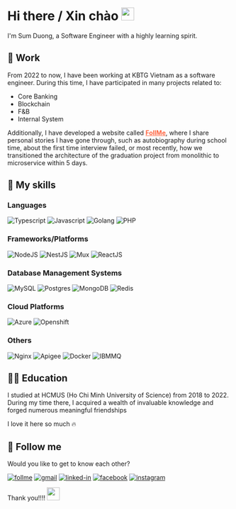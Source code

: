 # Hi there / Xin chào <img src="https://media.giphy.com/media/v1.Y2lkPTc5MGI3NjExZGVtdnltNG9nYWZscjRzcDNrOTZveWM1NHA1NTkwdWV6ZDNudHpicCZlcD12MV9pbnRlcm5hbF9naWZfYnlfaWQmY3Q9cw/WUlplcMpOCEmTGBtBW/giphy.gif" width="29px" height="29px">

I'm Sum Duong, a Software Engineer with a highly learning spirit.

## 💼 Work

From 2022 to now, I have been working at KBTG Vietnam as a software engineer. During this time, I have participated in many projects related to:
- Core Banking
- Blockchain
- F&B
- Internal System

Additionally, I have developed a website called <a href="https://follme.vercel.app" style="color: #ff6541; text-decoration: underline; font-weight:bold">FollMe</a>, where I share personal stories I have gone through, such as autobiography during school time, about the first time interview failed, or most recently, how we transitioned the architecture of the graduation project from monolithic to microservice within 5 days.

## 👊 My skills

### Languages
![Typescript](https://img.shields.io/badge/TypeScript-3178C6?style=for-the-badge&logo=typescript&logoColor=white)
![Javascript](https://img.shields.io/badge/JavaScript-323330?style=for-the-badge&logo=javascript&logoColor=F7DF1E)
![Golang](https://img.shields.io/badge/Go-00ADD8?style=for-the-badge&logo=go&logoColor=white)
![PHP](https://img.shields.io/badge/PHP-777BB4?style=for-the-badge&logo=php&logoColor=white)

### Frameworks/Platforms

![NodeJS](https://img.shields.io/badge/Node.js-43853D?style=for-the-badge&logo=node.js&logoColor=white)
![NestJS](https://img.shields.io/badge/nestjs-%23E0234E.svg?style=for-the-badge&logo=nestjs&logoColor=white)
![Mux](https://img.shields.io/badge/gorilla%20mux-%23E7EEF0.svg?style=for-the-badge&logoColor=%2302A8EF)
![ReactJS](https://img.shields.io/badge/React-20232A?style=for-the-badge&logo=react&logoColor=61DAFB)

### Database Management Systems
![MySQL](https://img.shields.io/badge/mysql-4479A1.svg?style=for-the-badge&logo=mysql&logoColor=white)
![Postgres](https://img.shields.io/badge/postgres-%23316192.svg?style=for-the-badge&logo=postgresql&logoColor=white)
![MongoDB](https://img.shields.io/badge/MongoDB-%234ea94b.svg?style=for-the-badge&logo=mongodb&logoColor=white)
![Redis](https://img.shields.io/badge/redis-%23DD0031.svg?style=for-the-badge&logo=redis&logoColor=white)


### Cloud Platforms
![Azure](https://img.shields.io/badge/azure-%230072C6.svg?style=for-the-badge&logo=microsoftazure&logoColor=white)
![Openshift](https://img.shields.io/badge/Openshift-%23CF4647.svg?style=for-the-badge&logo=redhatopenshift&logoColor=white)

### Others
![Nginx](https://img.shields.io/badge/nginx-%23009639.svg?style=for-the-badge&logo=nginx&logoColor=white)
![Apigee](https://img.shields.io/badge/Apigee-%23CF4647.svg?style=for-the-badge&logoColor=white)
![Docker](https://img.shields.io/badge/docker-%230db7ed.svg?style=for-the-badge&logo=docker&logoColor=white)
![IBMMQ](https://img.shields.io/badge/IBM%20MQ-%235c7bb6.svg?style=for-the-badge&logoColor=white)

## 👨‍🎓 Education

I studied at HCMUS (Ho Chi Minh University of Science) from 2018 to 2022. During my time there, I acquired a wealth of invaluable knowledge and forged numerous meaningful friendships

I love it here so much 🔥

## 🤭 Follow me
Would you like to get to know each other?

[![follme](https://img.shields.io/badge/follme-FF6541.svg?style=for-the-badge)](https://follme.vercel.app)
[![gmail](https://img.shields.io/badge/Gmail-D14836?style=for-the-badge&logo=Gmail&logoColor=white)](mailto:duongvuquocsum@gmail.com)
[![linked-in](https://img.shields.io/badge/Linked_In-0077B5?style=for-the-badge&logo=LinkedIn&logoColor=white)](https://www.linkedin.com/in/duong-sum/)
[![facebook](https://img.shields.io/badge/Facebook-%231877F2.svg?style=for-the-badge&logo=Facebook&logoColor=white)](https://www.facebook.com/profile.php/?id=100006357846379)
[![instagram](https://img.shields.io/badge/Instagram-E4405F?style=for-the-badge&logo=instagram&logoColor=white)](https://www.instagram.com/sumsv50/)

Thank you!!!! <img src="https://media.giphy.com/media/v1.Y2lkPTc5MGI3NjExZjZkaTd6M3d0eGt1MzVvenNoODYycjF3YnQ2YzM5YjM5bmlpMTBkdSZlcD12MV9pbnRlcm5hbF9naWZfYnlfaWQmY3Q9cw/x2GRI1mBm4kBXv0njJ/giphy.gif" width="29px" height="29px">
